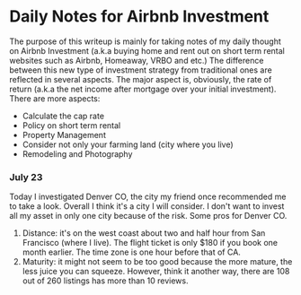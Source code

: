 Daily Notes for Airbnb Investment
=================================
The purpose of this writeup is mainly for taking notes of my daily thought on Airbnb Investment (a.k.a buying home and rent out on short term rental websites such as Airbnb, Homeaway, VRBO and etc.) The difference between this new type of investment strategy from traditional ones are reflected in several aspects. The major aspect is, obviously, the rate of return (a.k.a the net income after mortgage over your initial investment). There are more aspects:
* Calculate the cap rate
* Policy on short term rental
* Property Management
* Consider not only your farming land (city where you live)
* Remodeling and Photography

### July 23
Today I investigated Denver CO, the city my friend once recommended me to take a look. Overall I think it's a city I will consider. I don't want to invest all my asset in only one city because of the risk. Some pros for Denver CO.
1. Distance: it's on the west coast about two and half hour from San Francisco (where I live). The flight ticket is only $180 if you book one month earlier. The time zone is one hour before that of CA.
2. Maturity: it might not seem to be too good because the more mature, the less juice you can squeeze. However, think it another way, there are 108 out of 260 listings has more than 10 reviews. 